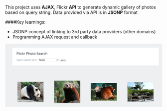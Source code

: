 This project uses **AJAX**, Flickr **API** to generate dynamic gallery of photos based on query string. Data provided via API is in **JSONP** format

####Key learnings:

- JSONP concept of linking to 3rd party data providers (other domains)
- Programming AJAX request and callback

![flickr-search screenshot](https://raw.githubusercontent.com/maciejk77/flickr-gallery/b2c18057a4d7af1283b980dd001d8930d3b96b3c/img/flickr%20screenshot.png)
